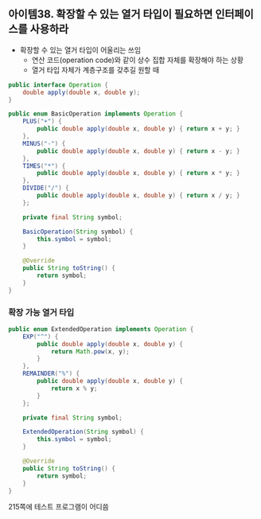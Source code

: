 ## 아이템38. 확장할 수 있는 열거 타입이 필요하면 인터페이스를 사용하라

- 확장할 수 있는 열거 타입이 어울리는 쓰임
    - 연산 코드(operation code)와 같이 상수 집합 자체를 확장해야 하는 상황
    - 열거 타입 자체가 계층구조를 갖추길 원할 때

```java
public interface Operation {
    double apply(double x, double y);
}

public enum BasicOperation implements Operation {
    PLUS("+") {
        public double apply(double x, double y) { return x + y; }
    },
    MINUS("-") {
        public double apply(double x, double y) { return x - y; }
    },
    TIMES("*") {
        public double apply(double x, double y) { return x * y; }
    },
    DIVIDE("/") {
        public double apply(double x, double y) { return x / y; }
    };

    private final String symbol;

    BasicOperation(String symbol) {
        this.symbol = symbol;
    }

    @Override
    public String toString() {
        return symbol;
    }
}
```

### 확장 가능 열거 타입

```java
public enum ExtendedOperation implements Operation {
    EXP("^") {
        public double apply(double x, double y) {
            return Math.pow(x, y);
        }
    },
    REMAINDER("%") {
        public double apply(double x, double y) {
            return x % y;
        }
    };

    private final String symbol;

    ExtendedOperation(String symbol) {
        this.symbol = symbol;
    }

    @Override
    public String toString() {
        return symbol;
    }
}
```

215쪽에 테스트 프로그램이 어디씀


